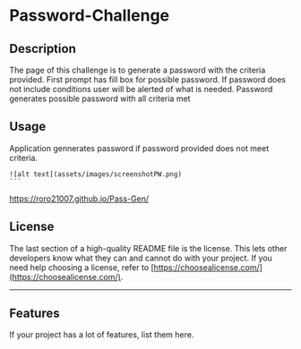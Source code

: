 # Password-Challenge

## Description

The page of this challenge is to generate a password with the criteria provided. First prompt has fill box for possible password. If password does not include conditions user will be alerted of what is needed. Password generates possible password with all criteria met

## Usage

Application gennerates password if password provided does not meet criteria.

    ![alt text](assets/images/screenshotPW.png)
    ```
https://roro21007.github.io/Pass-Gen/

## License

The last section of a high-quality README file is the license. This lets other developers know what they can and cannot do with your project. If you need help choosing a license, refer to [https://choosealicense.com/](https://choosealicense.com/).

---


## Features

If your project has a lot of features, list them here.